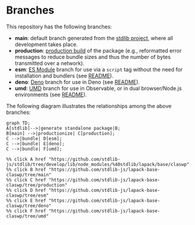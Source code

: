 <!--

@license Apache-2.0

Copyright (c) 2022 The Stdlib Authors.

Licensed under the Apache License, Version 2.0 (the "License");
you may not use this file except in compliance with the License.
You may obtain a copy of the License at

    http://www.apache.org/licenses/LICENSE-2.0

Unless required by applicable law or agreed to in writing, software
distributed under the License is distributed on an "AS IS" BASIS,
WITHOUT WARRANTIES OR CONDITIONS OF ANY KIND, either express or implied.
See the License for the specific language governing permissions and
limitations under the License.

-->

# Branches

This repository has the following branches:

-   **main**: default branch generated from the [stdlib project][stdlib-url], where all development takes place.
-   **production**: [production build][production-url] of the package (e.g., reformatted error messages to reduce bundle sizes and thus the number of bytes transmitted over a network).
-   **esm**: [ES Module][esm-url] branch for use via a `script` tag without the need for installation and bundlers (see [README][esm-readme]).
-   **deno**: [Deno][deno-url] branch for use in Deno (see [README][deno-readme]).
-   **umd**: [UMD][umd-url] branch for use in Observable, or in dual browser/Node.js environments (see [README][umd-readme]).

The following diagram illustrates the relationships among the above branches:

```mermaid
graph TD;
A[stdlib]-->|generate standalone package|B;
B[main] -->|productionize| C[production];
C -->|bundle| D[esm];
C -->|bundle| E[deno];
C -->|bundle| F[umd];

%% click A href "https://github.com/stdlib-js/stdlib/tree/develop/lib/node_modules/%40stdlib/lapack/base/claswp"
%% click B href "https://github.com/stdlib-js/lapack-base-claswp/tree/main"
%% click C href "https://github.com/stdlib-js/lapack-base-claswp/tree/production"
%% click D href "https://github.com/stdlib-js/lapack-base-claswp/tree/esm"
%% click E href "https://github.com/stdlib-js/lapack-base-claswp/tree/deno"
%% click F href "https://github.com/stdlib-js/lapack-base-claswp/tree/umd"
```

[stdlib-url]: https://github.com/stdlib-js/stdlib/tree/develop/lib/node_modules/%40stdlib/lapack/base/claswp
[production-url]: https://github.com/stdlib-js/lapack-base-claswp/tree/production
[deno-url]: https://github.com/stdlib-js/lapack-base-claswp/tree/deno
[deno-readme]: https://github.com/stdlib-js/lapack-base-claswp/blob/deno/README.md
[umd-url]: https://github.com/stdlib-js/lapack-base-claswp/tree/umd
[umd-readme]: https://github.com/stdlib-js/lapack-base-claswp/blob/umd/README.md
[esm-url]: https://github.com/stdlib-js/lapack-base-claswp/tree/esm
[esm-readme]: https://github.com/stdlib-js/lapack-base-claswp/blob/esm/README.md